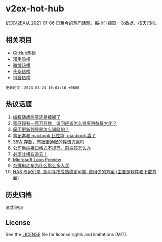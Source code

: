 # v2ex-hot-hub

 记录[V2EX](https://www.v2ex.com/)从 2021-01-06 日至今的热门话题。每小时抓取一次数据，按天[归档](archives)。
 
 ## 相关项目

- [GitHub热榜](https://github.com/snaildev/github-hot-hub)
- [知乎热榜](https://github.com/snaildev/zhihu-hot-hub)
- [微博热榜](https://github.com/snaildev/weibo-hot-hub)
- [头条热榜](https://github.com/snaildev/toutiao-hot-hub)
- [抖音热榜](https://github.com/snaildev/douyin-hot-hub)


 `更新时间：2023-03-24 10:01:16 +0800`

## 热议话题

1. [编程随想终究还是被抓了](https://www.v2ex.com/t/926477)
1. [家庭现有一百万存款，请问应该怎么投资利益最大化？](https://www.v2ex.com/t/926512)
1. [简历更新领导是怎么知晓的？](https://www.v2ex.com/t/926566)
1. [笔记本和 macbook 比性能, macbook 赢了](https://www.v2ex.com/t/926447)
1. [35W 存款，有抵御通胀的靠谱方案吗](https://www.v2ex.com/t/926437)
1. [公司后端接口格式不规范，前端该怎么办](https://www.v2ex.com/t/926469)
1. [必须吐槽有道云！](https://www.v2ex.com/t/926518)
1. [Microsoft Loop Preview](https://www.v2ex.com/t/926444)
1. [杂牌电动车为什么那么多人买](https://www.v2ex.com/t/926571)
1. [NAS 专家们来, 急切寻找成熟稳定可靠, 费用少的方案 (主要是软件和下载方面)](https://www.v2ex.com/t/926439)

## 历史归档

[archives](archives)

## License

See the [LICENSE](LICENSE) file for license rights and limitations (MIT).
